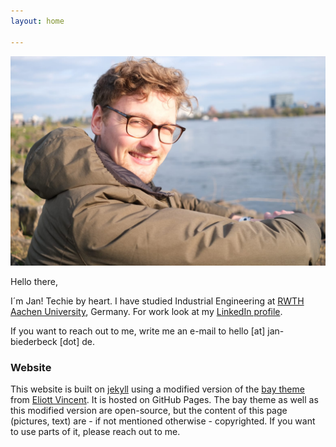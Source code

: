 ```yaml
---
layout: home

---
```

![Profile-Picture](/assets/img/profil-pic.jpeg)


Hello there,

I´m Jan! Techie by heart. I have studied Industrial Engineering at [RWTH Aachen University](https://www.rwth-aachen.de), Germany. For work look at my [LinkedIn profile](https://www.linkedin.com/in/jan-biederbeck/). 

If you want to reach out to me, write me an e-mail to hello [at] jan-biederbeck [dot] de. 

### Website
This website is built on [jekyll](https://jekyllrb.com) using a modified version of the [bay theme](https://github.com/eliottvincent/bay) from [Eliott Vincent](https://github.com/eliottvincent). It is hosted on GitHub Pages. The bay theme as well as this modified version are open-source, but the content of this page (pictures, text) are - if not mentioned otherwise - copyrighted. If you want to use parts of it, please reach out to me.
